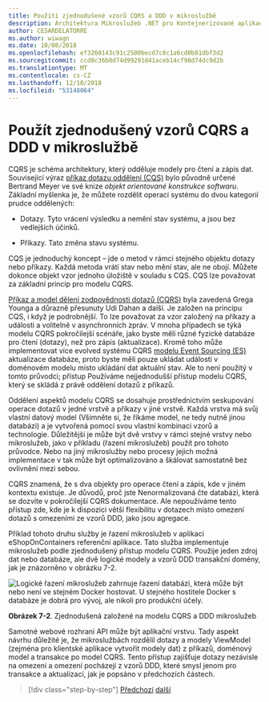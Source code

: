 ```yaml
---
title: Použití zjednodušené vzorů CQRS a DDD v mikroslužbě
description: Architektura Mikroslužeb .NET pro Kontejnerizované aplikace .NET | Seznamte se s celkový vztah mezi vzorů CQRS a DDD.
author: CESARDELATORRE
ms.author: wiwagn
ms.date: 10/08/2018
ms.openlocfilehash: ef3260143c91c2500becd7c8c1a6cd0b81dbf3d2
ms.sourcegitcommit: ccd8c36b0d74d99291d41aceb14cf98d74dc9d2b
ms.translationtype: MT
ms.contentlocale: cs-CZ
ms.lasthandoff: 12/10/2018
ms.locfileid: "53148064"
---
```

# <a name="apply-simplified-cqrs-and-ddd-patterns-in-a-microservice"></a>Použít zjednodušený vzorů CQRS a DDD v mikroslužbě

CQRS je schéma architektury, který odděluje modely pro čtení a zápis dat. Související výraz [příkaz dotazu oddělení (CQS)](https://martinfowler.com/bliki/CommandQuerySeparation.html) bylo původně určené Bertrand Meyer ve své knize *objekt orientované konstrukce softwaru*. Základní myšlenka je, že můžete rozdělit operací systému do dvou kategorií prudce oddělených:

- Dotazy. Tyto vrácení výsledku a nemění stav systému, a jsou bez vedlejších účinků.

- Příkazy. Tato změna stavu systému.

CQS je jednoduchý koncept – jde o metod v rámci stejného objektu dotazy nebo příkazy. Každá metoda vrátí stav nebo mění stav, ale ne obojí. Můžete dokonce objekt vzor jednoho úložiště v souladu s CQS. CQS lze považovat za základní princip pro modelu CQRS.

[Příkaz a model dělení zodpovědnosti dotazů (CQRS)](https://martinfowler.com/bliki/CQRS.html) byla zavedená Grega Younga a důrazně přesunuty Udi Dahan a další. Je založen na principu CQS, i když je podrobnější. To lze považovat za vzor založený na příkazy a události a volitelně v asynchronních zpráv. V mnoha případech se týká modelu CQRS pokročilejší scénáře, jako byste měli různé fyzické databáze pro čtení (dotazy), než pro zápis (aktualizace). Kromě toho může implementovat více evolved systému CQRS [modelu Event Sourcing (ES)](http://codebetter.com/gregyoung/2010/02/20/why-use-event-sourcing/) aktualizace databáze, proto byste měli pouze ukládat události v doménovém modelu místo ukládání dat aktuální stav. Ale to není použitý v tomto průvodci; přístup Používáme nejjednodušší přístup modelu CQRS, který se skládá z právě oddělení dotazů z příkazů.

Oddělení aspektů modelu CQRS se dosahuje prostřednictvím seskupování operace dotazů v jedné vrstvě a příkazy v jiné vrstvě. Každá vrstva má svůj vlastní datový model (Všimněte si, že říkáme model, ne tedy nutně jinou databázi) a je vytvořená pomocí svou vlastní kombinaci vzorů a technologie. Důležitější je může být dvě vrstvy v rámci stejné vrstvy nebo mikroslužeb, jako v příkladu (řazení mikroslužeb) použít pro tohoto průvodce. Nebo na jiný mikroslužby nebo procesy jejich možná implementace v tak může být optimalizováno a škálovat samostatně bez ovlivnění mezi sebou.

CQRS znamená, že s dva objekty pro operace čtení a zápis, kde v jiném kontextu existuje. Je důvodů, proč jste Nenormalizovaná čte databázi, která se dozvíte v pokročilejší CQRS dokumentace. Ale nepoužíváme tento přístup zde, kde je k dispozici větší flexibilitu v dotazech místo omezení dotazů s omezeními ze vzorů DDD, jako jsou agregace.

Příklad tohoto druhu služby je řazení mikroslužeb v aplikaci eShopOnContainers referenční aplikace. Tato služba implementuje mikroslužeb podle zjednodušený přístup modelu CQRS. Použije jeden zdroj dat nebo databáze, ale dvě logické modely a vzorů DDD transakční domény, jak je znázorněno v obrázku 7-2.

![Logické řazení mikroslužeb zahrnuje řazení databázi, která může být nebo není ve stejném Docker hostovat. U stejného hostitele Docker s databáze je dobrá pro vývoj, ale nikoli pro produkční účely.](./media/image2.png)

**Obrázek 7-2**. Zjednodušená založené na modelu CQRS a DDD mikroslužeb

Samotné webové rozhraní API může být aplikační vrstvu. Tady aspekt návrhu důležité je, že mikroslužbách rozdělil dotazy a modely ViewModel (zejména pro klientské aplikace vytvořit modely dat) z příkazů, doménový model a transakce po model CQRS. Tento přístup zajišťuje dotazy nezávisle na omezení a omezení pocházejí z vzorů DDD, které smysl jenom pro transakce a aktualizací, jak je popsáno v předchozích částech.

>[!div class="step-by-step"]
>[Předchozí](index.md)
>[další](eshoponcontainers-cqrs-ddd-microservice.md)